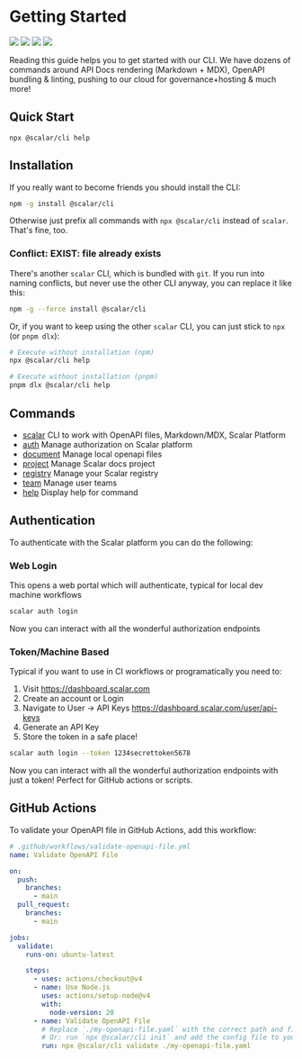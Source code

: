 # Getting Started
<div class="flex gap-2">
<a><img src="https://img.shields.io/npm/v/%40scalar/cli"></a>
<a><img src="https://img.shields.io/npm/dm/%40scalar/cli"></a>
<a><img src="https://img.shields.io/npm/l/%40scalar%2Fapi-reference"></a>
<a><img src="https://img.shields.io/discord/1135330207960678410?style=flat&color=5865F2"></a>
</div>

Reading this guide helps you to get started with our CLI. We have dozens of commands around API Docs rendering (Markdown + MDX), OpenAPI bundling & linting, pushing to our cloud for governance+hosting & much more!

## Quick Start
```
npx @scalar/cli help
```

## Installation

If you really want to become friends you should install the CLI:

```bash
npm -g install @scalar/cli
```

Otherwise just prefix all commands with `npx @scalar/cli` instead of `scalar`. That's fine, too.

### Conflict: EXIST: file already exists

There's another `scalar` CLI, which is bundled with `git`. If you run into naming conflicts, but never use the other CLI anyway, you can replace it like this:

```bash
npm -g --force install @scalar/cli
```

Or, if you want to keep using the other `scalar` CLI, you can just stick to `npx` (or `pnpm dlx`):

```bash
# Execute without installation (npm)
npx @scalar/cli help

# Execute without installation (pnpm)
pnpm dlx @scalar/cli help
```

## Commands

- [scalar](/scalar/scalar-cli/commands#scalar) CLI to work with OpenAPI files, Markdown/MDX, Scalar Platform
- [auth](/scalar/scalar-cli/commands#auth) Manage authorization on Scalar platform
- [document](/scalar/scalar-cli/commands#document) Manage local openapi files
- [project](/scalar/scalar-cli/commands#project) Manage Scalar docs project
- [registry](/scalar/scalar-cli/commands#registry) Manage your Scalar registry
- [team](/scalar/scalar-cli/commands#team) Manage user teams
- [help](/scalar/scalar-cli/commands#help) Display help for command

## Authentication
To authenticate with the Scalar platform you can do the following:

### Web Login
This opens a web portal which will authenticate, typical for local dev machine workflows

```bash
scalar auth login
```

Now you can interact with all the wonderful authorization endpoints

### Token/Machine Based

Typical if you want to use in CI workflows or programatically you need to:
1. Visit https://dashboard.scalar.com 
2. Create an account or Login
3. Navigate to User -> API Keys https://dashboard.scalar.com/user/api-keys
4. Generate an API Key
5. Store the token in a safe place!

```bash
scalar auth login --token 1234secrettoken5678
```

Now you can interact with all the wonderful authorization endpoints with just a token! Perfect for GitHub actions or scripts.



## GitHub Actions

To validate your OpenAPI file in GitHub Actions, add this workflow:

```yml
# .github/workflows/validate-openapi-file.yml
name: Validate OpenAPI File

on:
  push:
    branches:
      - main
  pull_request:
    branches:
      - main

jobs:
  validate:
    runs-on: ubuntu-latest

    steps:
      - uses: actions/checkout@v4
      - name: Use Node.js
        uses: actions/setup-node@v4
        with:
          node-version: 20
      - name: Validate OpenAPI File
        # Replace `./my-openapi-file.yaml` with the correct path and filename for your project.
        # Or: run `npx @scalar/cli init` and add the config file to your repository.
        run: npx @scalar/cli validate ./my-openapi-file.yaml
```
